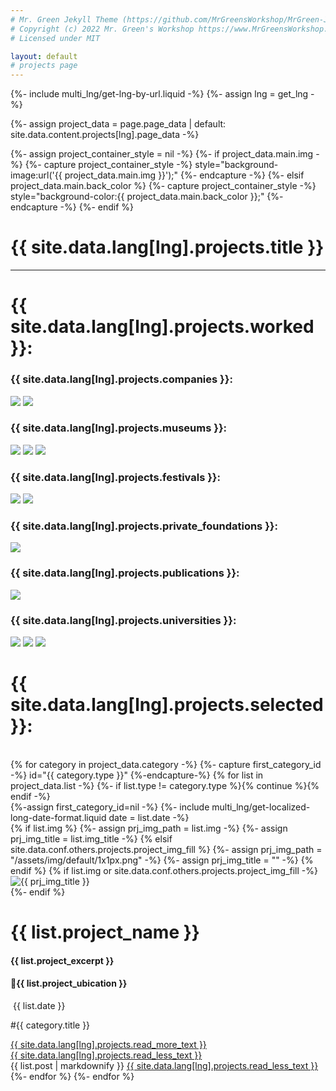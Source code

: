```yaml
---
# Mr. Green Jekyll Theme (https://github.com/MrGreensWorkshop/MrGreen-JekyllTheme)
# Copyright (c) 2022 Mr. Green's Workshop https://www.MrGreensWorkshop.com
# Licensed under MIT

layout: default
# projects page
---
```


{%- include multi_lng/get-lng-by-url.liquid -%}
{%- assign lng = get_lng -%}

{%- assign project_data = page.page_data | default: site.data.content.projects[lng].page_data -%}

{%- assign project_container_style = nil -%}
{%- if project_data.main.img -%}
{%- capture project_container_style -%} style="background-image:url('{{ project_data.main.img }}');" {%- endcapture -%}
{%- elsif project_data.main.back_color %}
{%- capture project_container_style -%} style="background-color:{{ project_data.main.back_color }};" {%- endcapture -%}
{%- endif %}

<div class="containertitle">
  <h1 id="titleAux">{{ site.data.lang[lng].projects.title }}</h1>
</div>
  <hr>
  <h1 id="title2">{{ site.data.lang[lng].projects.worked }}:</h1>
<div class="projectsFormat">
  <div class="companiesProjectsContainer">
    <div class="boxCompaniesPR">
      <h3>{{ site.data.lang[lng].projects.companies }}:</h3>
      <div class="projectsImagesContainer">
        <img src="/assets/img/logos/lord logo.png">
        <img src="/assets/img/logos/accionacultura.png">
      </div>
    </div>
    <div class="boxCompaniesPR">
      <h3>{{ site.data.lang[lng].projects.museums }}: </h3>
      <div class="projectsImagesContainer">
        <img src="/assets/img/logos/rise_rosa_rage.png">
        <img src="/assets/img/logos/ithra.png">
        <img src="/assets/img/logos/National.png">
      </div>
    </div>
    <div class="boxCompaniesPR">
      <h3>{{ site.data.lang[lng].projects.festivals }}: </h3>
      <div class="projectsImagesContainer">
        <img src="/assets/img/logos/Cibra.png">
        <img src="/assets/img/logos/rosa-lago.jpg">
      </div>
    </div>
    <div class="boxCompaniesPR">
      <h3>{{ site.data.lang[lng].projects.private_foundations }}: </h3>
      <div class="projectsImagesContainer">
        <img class="projectsImageWide" src="/assets/img/logos/mainel.png">
      </div>
    </div>
    <div class="boxCompaniesPR">
      <h3>{{ site.data.lang[lng].projects.publications }}: </h3>
      <div class="projectsImagesContainer">
        <img src="/assets/img/logos/NuartJournal-logo-2021-stacked.png">
      </div>
    </div>
    <div class="boxCompaniesPR">
      <h3>{{ site.data.lang[lng].projects.universities }}:</h3>
      <div class="projectsImagesContainer">
        <img src="/assets/img/logos/barreira.png">
        <img src="/assets/img/logos/Cambridge.png">
        <img src="/assets/img/logos/UCL-Logo.jpg">
      </div>
    </div>
  </div>
</div>
<h1 id="title2">{{ site.data.lang[lng].projects.selected }}:</h1><br>
{% for category in project_data.category -%}
  {%- capture first_category_id -%} id="{{ category.type }}" {%-endcapture-%}
  {% for list in project_data.list -%}
    {%- if list.type != category.type %}{% continue %}{% endif -%}
    <div class="multipurpose-container project-container" {{ first_category_id }}>
      {%-assign first_category_id=nil -%}
      {%- include multi_lng/get-localized-long-date-format.liquid date = list.date -%}
      <div class="row">
        {% if list.img %}
          {%- assign prj_img_path = list.img -%}
          {%- assign prj_img_title = list.img_title -%}
        {% elsif site.data.conf.others.projects.project_img_fill %}
          {%- assign prj_img_path = "/assets/img/default/1x1px.png" -%}
          {%- assign prj_img_title = "" -%}
        {% endif %}
        {% if list.img or site.data.conf.others.projects.project_img_fill -%}
        <div class="col-md-3 project-img">
          <img src="{{ prj_img_path }}" alt="{{ prj_img_title }}">
        </div>
        {%- endif %}
        <div class="col-md-9 project-header">
          <h1>{{ list.project_name }}</h1><h4>{{ list.project_excerpt }}</h4><h4>📍{{ list.project_ubication }}</h4>
          <div class="meta-container date-container">
            <p class="date"><i class="fa fa-calendar fa-fw" aria-hidden="true"></i>&nbsp;{{ list.date }}</p>
            <p class="category">#{{ category.title }}</p>
          </div>
          <a href="javascript:void(0);" class="read-more-less">
            <div class="read-more"><i class="fa fa-angle-double-down fa-fw" aria-hidden="true"></i>{{ site.data.lang[lng].projects.read_more_text }}</div>
            <div class="read-less"><i class="fa fa-angle-double-up fa-fw" aria-hidden="true"></i>{{ site.data.lang[lng].projects.read_less_text }}</div>
          </a>
        </div>
      </div>
      <div class="row">
        <div class="markdown-style">
          {{ list.post | markdownify }}
          <a href="javascript:void(0);" class="read-more-less">
            <i class="fa fa-angle-double-up fa-fw" aria-hidden="true"></i>{{ site.data.lang[lng].projects.read_less_text }}
          </a>
        </div>
      </div>
    </div>
  {%- endfor %}
{%- endfor %}
